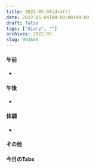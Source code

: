 ```yaml
---
title: 2022-05-04[draft]
date: 2022-05-04T00:00:00+09:00
draft: false
tags: ["diary", ""]
archives: 2022-05
slug: 993649
---
```

#### 午前
- 
#### 午後
- 
#### 体調
- 
#### その他
#### 今日のTabs